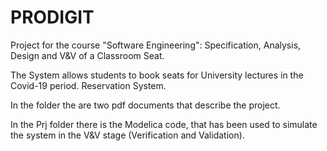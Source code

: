 # PRODIGIT
Project for the course "Software Engineering": Specification, Analysis, Design and V&V of a Classroom Seat. 

The System allows students to book seats for University lectures in the Covid-19 period. Reservation System. 

In the folder the are two pdf documents that describe the project.

In the Prj folder there is the Modelica code, that has been used to simulate the system in the V&V stage (Verification and Validation).
